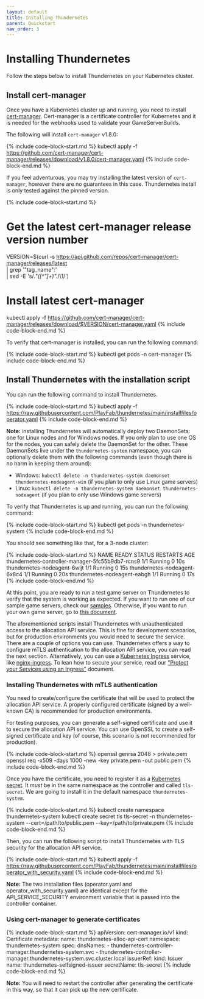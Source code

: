 ```yaml
---
layout: default
title: Installing Thundernetes
parent: Quickstart
nav_order: 3
---
```


# Installing Thundernetes

Follow the steps below to install Thundernetes on your Kubernetes cluster.

## Install cert-manager

Once you have a Kubernetes cluster up and running, you need to install [cert-manager](https://cert-manager.io). Cert-manager is a certificate controller for Kubernetes and it is needed for the webhooks used to validate your GameServerBuilds.

The following will install `cert-manager` v1.8.0:

{% include code-block-start.md %}
kubectl apply -f https://github.com/cert-manager/cert-manager/releases/download/v1.8.0/cert-manager.yaml
{% include code-block-end.md %}

If you feel adventurous, you may try installing the latest version of `cert-manager`, however there are no guarantees in this case. Thundernetes install is only tested against the pinned version.

{% include code-block-start.md %}
# Get the latest cert-manager release version number
VERSION=$(curl -s https://api.github.com/repos/cert-manager/cert-manager/releases/latest \
    | grep '"tag_name":' \
    | sed -E 's/.*"([^"]+)".*/\1/')

# Install latest cert-manager
kubectl apply -f https://github.com/cert-manager/cert-manager/releases/download/$VERSION/cert-manager.yaml
{% include code-block-end.md %}

To verify that cert-manager is installed, you can run the following command:

{% include code-block-start.md %}
kubectl get pods -n cert-manager
{% include code-block-end.md %}

## Install Thundernetes with the installation script

You can run the following command to install Thundernetes. 

{% include code-block-start.md %}
kubectl apply -f https://raw.githubusercontent.com/PlayFab/thundernetes/main/installfiles/operator.yaml
{% include code-block-end.md %}

**Note:** installing Thundernetes will automatically deploy two DaemonSets: one for Linux nodes and for Windows nodes. If you only plan to use one OS for the nodes, you can safely delete the DaemonSet for the other. These DaemonSets live under the `thundernetes-system` namespace, you can optionally delete them with the following commands (even though there is no harm in keeping them around):

- Windows: `kubectl delete -n thundernetes-system daemonset thundernetes-nodeagent-win` (if you plan to only use Linux game servers)
- Linux: `kubectl delete -n thundernetes-system daemonset thundernetes-nodeagent` (if you plan to only use Windows game servers)

To verify that Thundernetes is up and running, you can run the following command:

{% include code-block-start.md %}
kubectl get pods -n thundernetes-system
{% include code-block-end.md %}

You should see something like that, for a 3-node cluster:

{% include code-block-start.md %}
NAME                                               READY   STATUS    RESTARTS   AGE
thundernetes-controller-manager-5fc55b9db7-rcns9   1/1     Running   0          10s
thundernetes-nodeagent-6wljt                       1/1     Running   0          15s
thundernetes-nodeagent-6x8c4                       1/1     Running   0          20s
thundernetes-nodeagent-eabgh                       1/1     Running   0          17s
{% include code-block-end.md %}

At this point, you are ready to run a test game server on Thundernetes to verify that the system is working as expected. If you want to run one of our sample game servers, check our [samples](samples.md). Otherwise, if you want to run your own game server, go to [this document](../gsdk/README.md).

The aforementioned scripts install Thundernetes with unauthenticated access to the allocation API service. This is fine for development scenarios, but for production environments you would need to secure the service. There are a couple of options you can use. Thundernetes offers a way to configure mTLS authentication to the allocation API service, you can read the next section. Alternatively, you can use a [Kubernetes Ingress](https://kubernetes.io/docs/concepts/services-networking/ingress/) service, like [nginx-ingress](https://github.com/kubernetes/ingress-nginx). To lean how to secure your service, read our ["Protect your Services using an Ingress"](../howtos/serviceingress.md) document.

### Installing Thundernetes with mTLS authentication

You need to create/configure the certificate that will be used to protect the allocation API service. A properly configured certificate (signed by a well-known CA) is recommended for production environments.

For testing purposes, you can generate a self-signed certificate and use it to secure the allocation API service. You can use OpenSSL to create a self-signed certificate and key (of course, this scenario is not recommended for production).

{% include code-block-start.md %}
openssl genrsa 2048 > private.pem
openssl req -x509 -days 1000 -new -key private.pem -out public.pem
{% include code-block-end.md %}

Once you have the certificate, you need to register it as a [Kubernetes secret](https://kubernetes.io/docs/concepts/configuration/secret/). It *must* be in the same namespace as the controller and called `tls-secret`. We are going to install it in the default namespace `thundernetes-system`.

{% include code-block-start.md %}
kubectl create namespace thundernetes-system
kubectl create secret tls tls-secret -n thundernetes-system --cert=/path/to/public.pem --key=/path/to/private.pem
{% include code-block-end.md %}

Then, you can run the following script to install Thundernetes with TLS security for the allocation API service.

{% include code-block-start.md %}
kubectl apply -f https://raw.githubusercontent.com/PlayFab/thundernetes/main/installfiles/operator_with_security.yaml
{% include code-block-end.md %}

**Note:** The two installation files (operator.yaml and operator_with_security.yaml) are identical except for the API_SERVICE_SECURITY environment variable that is passed into the controller container.

### Using cert-manager to generate certificates

{% include code-block-start.md %}
apiVersion: cert-manager.io/v1
kind: Certificate
metadata:
  name: thundernetes-alloc-api-cert
  namespace: thundernetes-system
spec:
  dnsNames:
    - thundernetes-controller-manager.thundernetes-system.svc
    - thundernetes-controller-manager.thundernetes-system.svc.cluster.local
  issuerRef:
    kind: Issuer
    name: thundernetes-selfsigned-issuer
  secretName: tls-secret
{% include code-block-end.md %}

**Note:** You will need to restart the controller after generating the certificate in this way, so that it can pick up the new certificate.